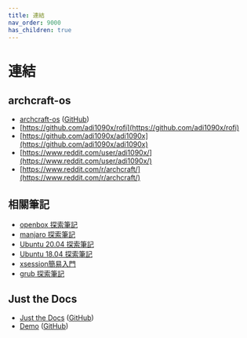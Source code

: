 ```yaml
---
title: 連結
nav_order: 9000
has_children: true
---
```


# 連結


## archcraft-os

* [archcraft-os](https://archcraft-os.github.io/) ([GitHub](https://github.com/archcraft-os))
* [https://github.com/adi1090x/rofi](https://github.com/adi1090x/rofi)
* [https://github.com/adi1090x/adi1090x](https://github.com/adi1090x/adi1090x)
* [https://www.reddit.com/user/adi1090x/](https://www.reddit.com/user/adi1090x/)
* [https://www.reddit.com/r/archcraft/](https://www.reddit.com/r/archcraft/)


## 相關筆記

* [openbox 探索筆記](https://samwhelp.github.io/note-about-openbox/)
* [manjaro 探索筆記](https://samwhelp.github.io/note-about-manjaro/)
* [Ubuntu 20.04 探索筆記](https://samwhelp.github.io/note-ubuntu-20.04/)
* [Ubuntu 18.04 探索筆記](https://samwhelp.github.io/note-ubuntu-18.04/)
* [xsession簡易入門](https://samwhelp.github.io/note-about-xsession/)
* [grub 探索筆記](https://samwhelp.github.io/note-about-grub/)


## Just the Docs

* [Just the Docs](https://pmarsceill.github.io/just-the-docs/) ([GitHub](https://github.com/pmarsceill/just-the-docs))
* [Demo](https://pmarsceill.github.io/jtd-remote/) ([GitHub](https://github.com/pmarsceill/jtd-remote))
